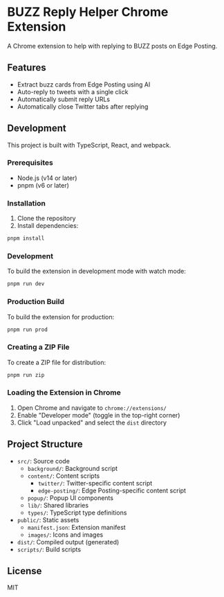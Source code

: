 # BUZZ Reply Helper Chrome Extension

A Chrome extension to help with replying to BUZZ posts on Edge Posting.

## Features

- Extract buzz cards from Edge Posting using AI
- Auto-reply to tweets with a single click
- Automatically submit reply URLs
- Automatically close Twitter tabs after replying

## Development

This project is built with TypeScript, React, and webpack.


### Prerequisites

- Node.js (v14 or later)
- pnpm (v6 or later)

### Installation

1. Clone the repository
2. Install dependencies:

```bash
pnpm install
```

### Development

To build the extension in development mode with watch mode:

```bash
pnpm run dev
```

### Production Build

To build the extension for production:

```bash
pnpm run prod
```

### Creating a ZIP File

To create a ZIP file for distribution:

```bash
pnpm run zip
```

### Loading the Extension in Chrome

1. Open Chrome and navigate to `chrome://extensions/`
2. Enable "Developer mode" (toggle in the top-right corner)
3. Click "Load unpacked" and select the `dist` directory

## Project Structure

- `src/`: Source code
  - `background/`: Background script
  - `content/`: Content scripts
    - `twitter/`: Twitter-specific content script
    - `edge-posting/`: Edge Posting-specific content script
  - `popup/`: Popup UI components
  - `lib/`: Shared libraries
  - `types/`: TypeScript type definitions
- `public/`: Static assets
  - `manifest.json`: Extension manifest
  - `images/`: Icons and images
- `dist/`: Compiled output (generated)
- `scripts/`: Build scripts

## License

MIT 